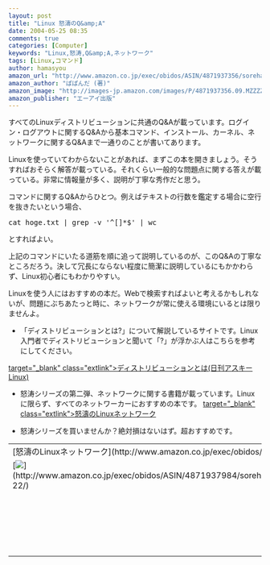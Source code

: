 ```yaml
---
layout: post
title: "Linux 怒濤のQ&amp;A"
date: 2004-05-25 08:35
comments: true
categories: [Computer]
keywords: "Linux,怒涛,Q&amp;A,ネットワーク"
tags: [Linux,コマンド]
author: hamasyou
amazon_url: "http://www.amazon.co.jp/exec/obidos/ASIN/4871937356/sorehabooks-22"
amazon_author: "ぱぱんだ (著)"
amazon_image: "http://images-jp.amazon.com/images/P/4871937356.09.MZZZZZZZ.jpg"
amazon_publisher: "エーアイ出版"
---
```


すべてのLinuxディストリビューションに共通のQ&Aが載っています。ログイン・ログアウトに関するQ&Aから基本コマンド、インストール、カーネル、ネットワークに関するQ&Aまで一通りのことが書いてあります。


<!-- more -->

Linuxを使っていてわからないことがあれば、まずこの本を開きましょう。そうすればおそらく解答が載っている。それくらい一般的な問題点に関する答えが載っている。非常に情報量が多く、説明が丁寧な秀作だと思う。

コマンドに関するQ&Aからひとつ。例えばテキストの行数を鑑定する場合に空行を抜きたいという場合、

<pre class="console">cat hoge.txt | grep -v '^[]*$' | wc</pre>

とすればよい。

上記のコマンドにいたる道筋を順に追って説明しているのが、このQ&Aの丁寧なところだろう。決して冗長にならない程度に簡潔に説明しているにもかかわらず、Linux初心者にもわかりやすい。

Linuxを使う人にはおすすめの本だ。Webで検索すればよいと考えるかもしれないが、問題にぶちあたっと時に、ネットワークが常に使える環境にいるとは限りませんよ。

+ 「ディストリビューションとは?」について解説しているサイトです。Linux入門者でディストリビューションと聞いて「?」が浮かぶ人はこちらを参考にしてください。

[ target="_blank" class="extlink">ディストリビューションとは(日刊アスキーLinux)](http://linux.ascii24.com/linux/db/support/1999/11/11/172640-000.html)

+ 怒涛シリーズの第二弾、ネットワークに関する書籍が載っています。Linuxに限らず、すべてのネットワーカーにおすすめの本です。
[ target="_blank" class="extlink">怒濤のLinuxネットワーク](http://www.amazon.co.jp/exec/obidos/ASIN/4871937984/sorehabooks-22)

+ 怒涛シリーズを買いませんか？絶対損はないはず。超おすすめです。

<div class="rakuten"><table width="400" border="0" cellpadding="5"><tr><td colspan="2">[怒濤のLinuxネットワーク](http://www.amazon.co.jp/exec/obidos/ASIN/4871937984/sorehabooks-22/)</td></tr><tr><td valign="top">[<img src="http://images-jp.amazon.com/images/P/4871937984.09.MZZZZZZZ.jpg"   border="0" />](http://www.amazon.co.jp/exec/obidos/ASIN/4871937984/sorehabooks-22/)</td><td valign="top"><font size="-1">ぱぱんだ<br /><br /><iframe scrolling="no" frameborder="0" width="200" height="40" hspace="0" vspace="0" marginheight="0" marginwidth="0" src="http://webservices.amazon.co.jp/onca/xml?Service=AWSECommerceService&SubscriptionId=0G91FPYVW6ZGWBH4Y9G2&AssociateTag=goodpic-22&Operation=ItemLookup&IdType=ASIN&ContentType=text/html&Page=1&ResponseGroup=Offers&ItemId=4871937984&Version=2004-10-04&Style=http://www.g-tools.net/xsl/priceFFFFFF.xsl"></iframe><br /><b>おすすめ平均　</b><img src="http://g-images.amazon.com/images/G/01/detail/stars-5-0.gif"   /><br /><img src="http://g-images.amazon.com/images/G/01/detail/stars-5-0.gif"   />Linuxネットワーク初心者向け<br /><br />[Amazonで詳しく見る](http://www.amazon.co.jp/exec/obidos/ASIN/4871937984/sorehabooks-22/)</font>　　　<font size="-2">by [G-Tools](http://www.goodpic.com/mt/aws/)</font><br /></td></tr></table></div>




